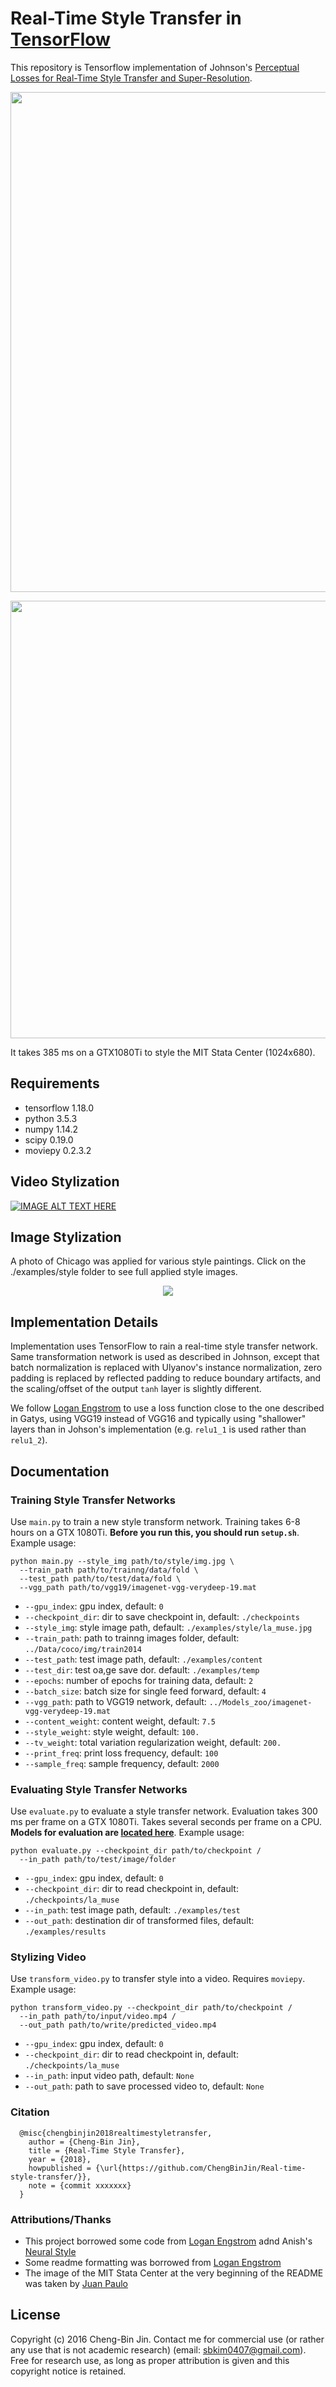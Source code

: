 # Real-Time Style Transfer in [TensorFlow](https://github.com/tensorflow/tensorflow)
This repository is Tensorflow implementation of Johnson's [Perceptual Losses for Real-Time Style Transfer and Super-Resolution](https://arxiv.org/abs/1603.08155). 

<p align="center">
<img src="https://user-images.githubusercontent.com/37034031/42068027-830719f4-7b84-11e8-9e87-088f1e476aab.png" width=800>
</p>
  
<p align="center">
<img src="https://user-images.githubusercontent.com/37034031/42068549-97588fc0-7b87-11e8-8110-93796a42a293.png" width=700>
</p>  

It takes 385 ms on a GTX1080Ti to style the MIT Stata Center (1024x680).

## Requirements
- tensorflow 1.18.0
- python 3.5.3  
- numpy 1.14.2  
- scipy 0.19.0
- moviepy 0.2.3.2

## Video Stylization
<a href="https://www.youtube.com/watch?v=HpKMLA19zkg&feature=youtu.be" target="_blank">
  <img src="https://user-images.githubusercontent.com/37034031/42081139-a9e7edb0-7bbf-11e8-93ab-4c84b2ca352b.png" 
alt="IMAGE ALT TEXT HERE"/>
</a>

## Image Stylization
A photo of Chicago was applied for various style paintings. Click on the ./examples/style folder to see full applied style images.

<p align="center">
<img src="https://user-images.githubusercontent.com/37034031/42069725-38fab690-7b8e-11e8-8deb-a63fbc09e3f6.png">
</p>
  
## Implementation Details
Implementation uses TensorFlow to rain a real-time style transfer network. Same transformation network is used as described in Johnson, except that batch normalization is replaced with Ulyanov's instance normalization, zero padding is replaced by reflected padding to reduce boundary artifacts, and the scaling/offset of the output `tanh` layer is slightly different.  

We follow  [Logan Engstrom](https://github.com/lengstrom/fast-style-transfer) to use a loss function close to the one described in Gatys, using VGG19 instead of VGG16 and typically using "shallower" layers than in Johson's implementation (e.g. `relu1_1` is used rather than `relu1_2`).

## Documentation
### Training Style Transfer Networks
Use `main.py` to train a new style transform network. Training takes 6-8 hours on a GTX 1080Ti. **Before you run this, you should run `setup.sh`**. Example usage:

```
python main.py --style_img path/to/style/img.jpg \
  --train_path path/to/trainng/data/fold \
  --test_path path/to/test/data/fold \
  --vgg_path path/to/vgg19/imagenet-vgg-verydeep-19.mat
```
- `--gpu_index`:        gpu index, default: `0`  
- `--checkpoint_dir`:   dir to save checkpoint in, default: `./checkpoints`  
- `--style_img`:        style image path, default: `./examples/style/la_muse.jpg`  
- `--train_path`:       path to trainng images folder, default: `../Data/coco/img/train2014`  
- `--test_path`:        test image path, default: `./examples/content`  
- `--test_dir`:         test oa,ge save dor. default: `./examples/temp`    
- `--epochs`:           number of epochs for training data, default: `2`    
- `--batch_size`:       batch size for single feed forward, default: `4`    
- `--vgg_path`:         path to VGG19 network, default: `../Models_zoo/imagenet-vgg-verydeep-19.mat`  
- `--content_weight`:   content weight, default: `7.5`  
- `--style_weight`:     style weight, default: `100.`  
- `--tv_weight`:        total variation regularization weight, default: `200.`  
- `--print_freq`:       print loss frequency, default: `100`  
- `--sample_freq`:      sample frequency, default: `2000`  

### Evaluating Style Transfer Networks
Use `evaluate.py` to evaluate a style transfer network. Evaluation takes 300 ms per frame on a GTX 1080Ti. Takes several seconds per frame on a CPU. **Models for evaluation are [located here](https://www.dropbox.com/sh/3t7a4x8szw0vfw1/AABJkx2aouEw1mBOR73WUqZ5a?dl=0)**. Example usage:
```
python evaluate.py --checkpoint_dir path/to/checkpoint /
  --in_path path/to/test/image/folder
```
- `--gpu_index`: gpu index, default: `0`  
- `--checkpoint_dir`: dir to read checkpoint in, default: `./checkpoints/la_muse`  
- `--in_path`: test image path, default: `./examples/test`  
- `--out_path`: destination dir of transformed files, default: `./examples/results` 

### Stylizing Video
Use `transform_video.py` to transfer style into a video. Requires `moviepy`. Example usage:
```
python transform_video.py --checkpoint_dir path/to/checkpoint /
  --in_path path/to/input/video.mp4 /
  --out_path path/to/write/predicted_video.mp4
```
- `--gpu_index`: gpu index, default: `0`  
- `--checkpoint_dir`: dir to read checkpoint in, default: `./checkpoints/la_muse`  
- `--in_path`: input video path, default: `None`
- `--out_path`: path to save processed video to, default: `None`

### Citation
```
  @misc{chengbinjin2018realtimestyletransfer,
    author = {Cheng-Bin Jin},
    title = {Real-Time Style Transfer},
    year = {2018},
    howpublished = {\url{https://github.com/ChengBinJin/Real-time-style-transfer/}},
    note = {commit xxxxxxx}
  }
```

### Attributions/Thanks
- This project borrowed some code from [Logan Engstrom](https://github.com/lengstrom/fast-style-transfer) adnd Anish's [Neural Style](https://github.com/anishathalye/neural-style/)
- Some readme formatting was borrowed from [Logan Engstrom](https://github.com/lengstrom/fast-style-transfer)
- The image of the MIT Stata Center at the very beginning of the README was taken by [Juan Paulo](https://juanpaulo.me/)

## License
Copyright (c) 2016 Cheng-Bin Jin. Contact me for commercial use (or rather any use that is not academic research) (email: sbkim0407@gmail.com). Free for research use, as long as proper attribution is given and this copyright notice is retained.
